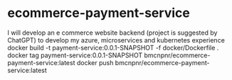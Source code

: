 # ecommerce-payment-service
I will develop an e commerce website backend (project is suggested by ChatGPT) to develop my azure, microservices and kubernetes experience
docker build -t payment-service:0.0.1-SNAPSHOT -f docker/Dockerfile .
docker tag payment-service:0.0.1-SNAPSHOT bmcnpnr/ecommerce-payment-service:latest
docker push bmcnpnr/ecommerce-payment-service:latest
